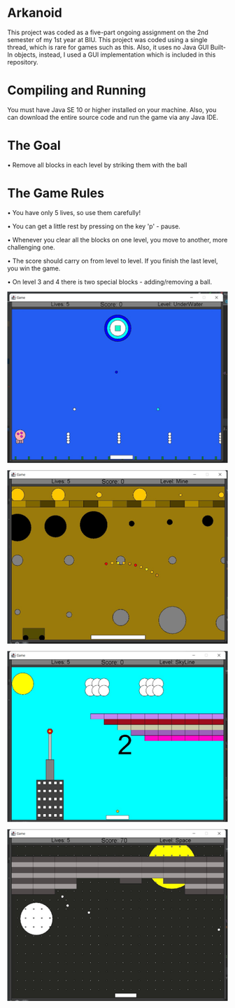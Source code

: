 # Arkanoid

This project was coded as a five-part ongoing assignment on the 2nd semester of my 1st year at BIU. This project was coded using a single thread, which is rare for games such as this. Also, it uses no Java GUI Built-In objects, instead, I used a GUI implementation which is included in this repository.

# Compiling and Running
You must have Java SE 10 or higher installed on your machine. Also, you can download the entire source code and run the game via any Java IDE.

# The Goal
• Remove all blocks in each level by striking them with the ball

# The Game Rules
• You have only 5 lives, so use them carefully!

• You can get a little rest by pressing on the key 'p' - pause.

• Whenever you clear all the blocks on one level, you move to another, more challenging one.

• The score should carry on from level to level. If you finish the last level, you win the game.

• On level 3 and 4 there is two special blocks - adding/removing a ball.


![Arkanoid](https://github.com/Ofekyaloz/Arkanoid/blob/main/level1.jpg)


![Arkanoid](https://github.com/Ofekyaloz/Arkanoid/blob/main/level2.jpg)


![Arkanoid](https://github.com/Ofekyaloz/Arkanoid/blob/main/level3.jpg)


![Arkanoid](https://github.com/Ofekyaloz/Arkanoid/blob/main/level4.jpg)
